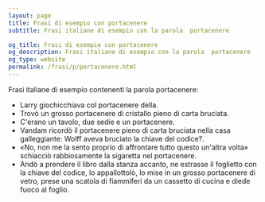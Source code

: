 ```yaml
---
layout: page
title: Frasi di esempio con portacenere 
subtitle: Frasi italiane di esempio con la parola  portacenere

og_title: Frasi di esempio con portacenere 
og_description: Frasi italiane di esempio con la parola  portacenere
og_type: website
permalink: /frasi/p/portacenere.html
---
```


Frasi italiane di esempio contenenti la parola portacenere:


- Larry giochicchiava col portacenere della.
- Trovò un grosso portacenere di cristallo pieno di carta bruciata.
- C'erano un tavolo, due sedie e un portacenere.
- Vandam ricordò il portacenere pieno di carta bruciata nella casa galleggiante: Wolff aveva bruciato la chiave del codice?.
- «No, non me la sento proprio di affrontare tutto questo un'altra volta» schiacciò rabbiosamente la sigaretta nel portacenere.
- Andò a prendere il libro dalla stanza accanto, ne estrasse il foglietto con la chiave del codice, lo appallottolò, lo mise in un grosso portacenere di vetro, prese una scatola di fiammiferi da un cassetto di cucina e diede fuoco al foglio.
